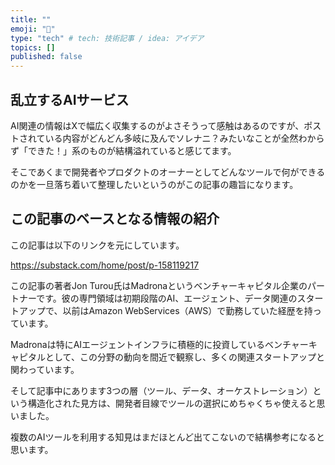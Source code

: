 ```yaml
---
title: ""
emoji: "📘"
type: "tech" # tech: 技術記事 / idea: アイデア
topics: []
published: false
---
```


## 乱立するAIサービス
AI関連の情報はXで幅広く収集するのがよさそうって感触はあるのですが、ポストされている内容がどんどん多岐に及んでソレナニ？みたいなことが全然わからず「できた！」系のものが結構溢れていると感じてます。

そこであくまで開発者やプロダクトのオーナーとしてどんなツールで何ができるのかを一旦落ち着いて整理したいというのがこの記事の趣旨になります。

## この記事のベースとなる情報の紹介

この記事は以下のリンクを元にしています。

https://substack.com/home/post/p-158119217

この記事の著者Jon Turou氏はMadronaというベンチャーキャピタル企業のパートナーです。彼の専門領域は初期段階のAI、エージェント、データ関連のスタートアップで、以前はAmazon WebServices（AWS）で勤務していた経歴を持っています。

Madronaは特にAIエージェントインフラに積極的に投資しているベンチャーキャピタルとして、この分野の動向を間近で観察し、多くの関連スタートアップと関わっています。

そして記事中にあります3つの層（ツール、データ、オーケストレーション）という構造化された見方は、開発者目線でツールの選択にめちゃくちゃ使えると思いました。

複数のAIツールを利用する知見はまだほとんど出てこないので結構参考になると思います。

